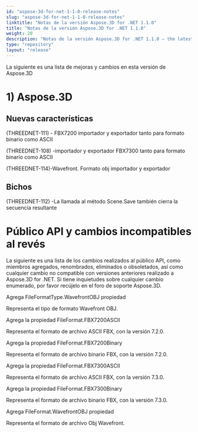 ```yaml
---
id: "aspose-3d-for-net-1-1-0-release-notes"
slug: "aspose-3d-for-net-1-1-0-release-notes"
linktitle: "Notas de la versión Aspose.3D for .NET 1.1.0"
title: "Notas de la versión Aspose.3D for .NET 1.1.0"
weight: 20
description: "Notas de la versión Aspose.3D for .NET 1.1.0 – the latest updates and fixes."
type: "repository"
layout: "release"
---
```

La siguiente es una lista de mejoras y cambios en esta versión de Aspose.3D
# **1) Aspose.3D**
## **Nuevas características**
(THREEDNET-111) - FBX7200 importador y exportador tanto para formato binario como ASCII

(THREEDNET-108) -importador y exportador FBX7300 tanto para formato binario como ASCII

(THREEDNET-114)-Wavefront. Formato obj importador y exportador
## **Bichos**
(THREEDNET-112) -La llamada al método Scene.Save también cierra la secuencia resultante
# **Público API y cambios incompatibles al revés**
La siguiente es una lista de los cambios realizados al público API, como miembros agregados, renombrados, eliminados o obsoletados, así como cualquier cambio no compatible con versiones anteriores realizado a Aspose.3D for .NET. Si tiene inquietudes sobre cualquier cambio enumerado, por favor recújelo en el foro de soporte Aspose.3D.

Agrega FileFormatType.WavefrontOBJ propiedad

Representa el tipo de formato Wavefront OBJ.

Agrega la propiedad FileFormat.FBX7200ASCII

Representa el formato de archivo ASCII FBX, con la versión 7.2.0.

Agrega la propiedad FileFormat.FBX7200Binary

Representa el formato de archivo binario FBX, con la versión 7.2.0.

Agrega la propiedad FileFormat.FBX7300ASCII

Representa el formato de archivo ASCII FBX, con la versión 7.3.0.

Agrega la propiedad FileFormat.FBX7300Binary

Representa el formato de archivo binario FBX, con la versión 7.3.0.

Agrega FileFormat.WavefrontOBJ propiedad

Representa el formato de archivo Obj Wavefront.
